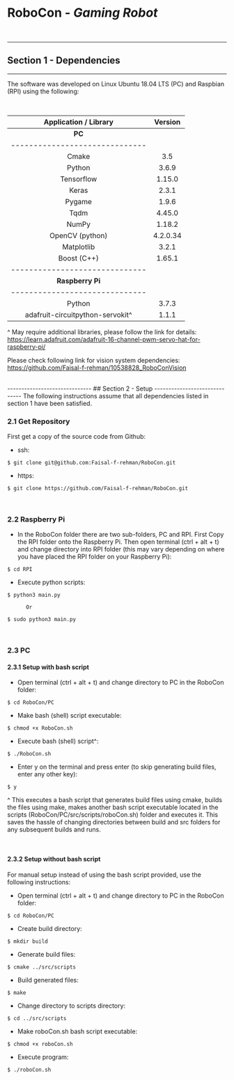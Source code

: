 # **RoboCon** - ***Gaming Robot***

<br>

------------------------------
## Section 1 - Dependencies
------------------------------
The software was developed on Linux Ubuntu 18.04 LTS (PC) and Raspbian (RPI) using the following:

<br>

|Application / Library|	Version|
| :---:               |  :---: |
|    **PC**                        |
|------------------------------|
|Cmake|	3.5|
|Python|	3.6.9|
|Tensorflow|	1.15.0|
|Keras 	|2.3.1|
|Pygame	|1.9.6|
|Tqdm	|4.45.0|
|NumPy	|1.18.2|
|OpenCV (python)	|4.2.0.34|
|Matplotlib	|3.2.1|
|Boost (C++)	|1.65.1|
|------------------------------|
|**Raspberry Pi**|
|------------------------------|
|Python	|3.7.3|
|adafruit-circuitpython-servokit^	|1.1.1|

^ May require additional libraries, please follow the link for details:  
https://learn.adafruit.com/adafruit-16-channel-pwm-servo-hat-for-raspberry-pi/

Please check following link for vision system dependencies:  
https://github.com/Faisal-f-rehman/10538828_RoboConVision


<br>
------------------------------
## Section 2 - Setup
------------------------------
The following instructions assume that all dependencies listed in section 1 have been satisfied.

### 2.1	Get Repository
First get a copy of the source code from Github:
  - ssh:
```shell
$ git clone git@github.com:Faisal-f-rehman/RoboCon.git
```
  - https:
```shell
$ git clone https://github.com/Faisal-f-rehman/RoboCon.git
```

<br>

### 2.2	Raspberry Pi
* In the RoboCon folder there are two sub-folders, PC and RPI. First Copy the RPI folder onto the Raspberry Pi. Then open terminal (ctrl + alt + t) and change directory into RPI folder (this may vary depending on where you have placed the RPI folder on your Raspberry Pi):

```shell
$ cd RPI
```

* Execute python scripts:
```shell
$ python3 main.py

      Or

$ sudo python3 main.py
```

<br>

### 2.3	PC
#### 2.3.1	Setup with bash script
* Open terminal (ctrl + alt + t) and change directory to PC in the RoboCon folder:
```shell
$ cd RoboCon/PC
```

*	Make bash (shell) script executable:
```shell
$ chmod +x RoboCon.sh
```

*	Execute bash (shell) script^:
```shell
$ ./RoboCon.sh
```

*	Enter y on the terminal and press enter (to skip generating build files, enter any other key):
```shell
$ y
```

^ This executes a bash script that generates build files using cmake, builds the files using make, makes another bash script executable located in the scripts (RoboCon/PC/src/scripts/roboCon.sh) folder and executes it. This saves the hassle of changing directories between build and src folders for any subsequent builds and runs.

<br>

#### 2.3.2	Setup without bash script
For manual setup instead of using the bash script provided, use the following instructions:

*	Open terminal (ctrl + alt + t) and change directory to PC in the RoboCon folder:
```shell
$ cd RoboCon/PC
```

*	Create build directory:
```shell
$ mkdir build
```

*	Generate build files:
```shell
$ cmake ../src/scripts
```

*	Build generated files:
```shell
$ make
```

*	Change directory to scripts directory:
```shell
$ cd ../src/scripts
```

*	Make roboCon.sh bash script executable:
```shell
$ chmod +x roboCon.sh
```

*	Execute program:
```shell
$ ./roboCon.sh
```
